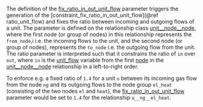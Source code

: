 The definition of the [fix\_ratio\_in\_out\_unit\_flow](@ref) parameter triggers the generation of the
[constraint\_fix\_ratio\_in\_out\_unit\_flow](@ref ratio_unit_flow) and fixes the ratio between incoming and outgoing flows of a unit.
The parameter is defined on the relationship class [unit\_\_node\_\_node](@ref),
where the first node (or group of nodes) in this relationship represents the `from_node`,i
i.e. the incoming flows to the unit, and the second node (or group of nodes),
represents the `to_node` i.e. the outgoing flow from the unit.
The ratio parameter is interpreted such that it constrains the ratio of `in` over `out`,
where `in` is the [unit\_flow](@ref) variable from the first [node](@ref) in the [unit\_\_node\_\_node](@ref) relationship
in a left-to-right order.

To enforce e.g. a fixed ratio of `1.4` for a unit `u` between its incoming gas flow from the node `ng` and its outgoing flows to the node group `el_heat` (consisting of the two nodes `el` and `heat`), the [fix\_ratio\_in\_out\_unit\_flow](@ref) parameter would be set to `1.4` for the relationship `u__ng__el_heat`.
